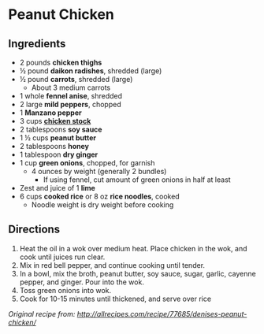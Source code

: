 # Peanut Chicken

## Ingredients

* 2 pounds **chicken thighs**
* ½ pound **daikon radishes**, shredded (large)
* ½ pound **carrots**, shredded (large)
    * About 3 medium carrots
* 1 whole **fennel anise**, shredded
* 2 large **mild peppers**, chopped
* 1 **Manzano pepper**
* 3 cups [**chicken stock**](Ingredients/Stock.md)
* 2 tablespoons **soy sauce**
* 1 ½ cups **peanut butter**
* 2 tablespoons **honey**
* 1 tablespoon **dry ginger**
* 1 cup **green onions**, chopped, for garnish
    * 4 ounces by weight (generally 2 bundles)
        * If using fennel, cut amount of green onions in half at least
* Zest and juice of 1 **lime**
* 6 cups **cooked rice** or 8 oz **rice noodles**, cooked
    * Noodle weight is dry weight before cooking

## Directions

1. Heat the oil in a wok over medium heat.
Place chicken in the wok, and cook until juices run clear.
1. Mix in red bell pepper, and continue cooking until tender.
1. In a bowl, mix the broth, peanut butter, soy sauce, sugar, garlic, cayenne pepper, and ginger. Pour into the wok.
1. Toss green onions into wok.
1. Cook for 10-15 minutes until thickened, and serve over rice

*Original recipe from: http://allrecipes.com/recipe/77685/denises-peanut-chicken/*
